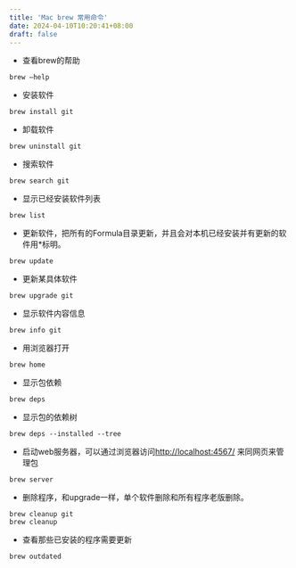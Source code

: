 ```yaml
---
title: 'Mac brew 常用命令'
date: 2024-04-10T10:20:41+08:00
draft: false
---
```

* 查看brew的帮助

```
brew –help
```

* 安装软件

```
brew install git
```

* 卸载软件

```
brew uninstall git
```

* 搜索软件

```
brew search git
```

* 显示已经安装软件列表

```
brew list
```

* 更新软件，把所有的Formula目录更新，并且会对本机已经安装并有更新的软件用*标明。

```
brew update
```

* 更新某具体软件

```
brew upgrade git
```

* 显示软件内容信息

```
brew info git
```

* 用浏览器打开

```
brew home
```

* 显示包依赖

```
brew deps
```

* 显示包的依赖树

```
brew deps --installed --tree
```

* 启动web服务器，可以通过浏览器访问[http://localhost:4567/](http://localhost:4567/) 来同网页来管理包

```
brew server
```

* 删除程序，和upgrade一样，单个软件删除和所有程序老版删除。

```
brew cleanup git
brew cleanup
```

* 查看那些已安装的程序需要更新

```
brew outdated
```